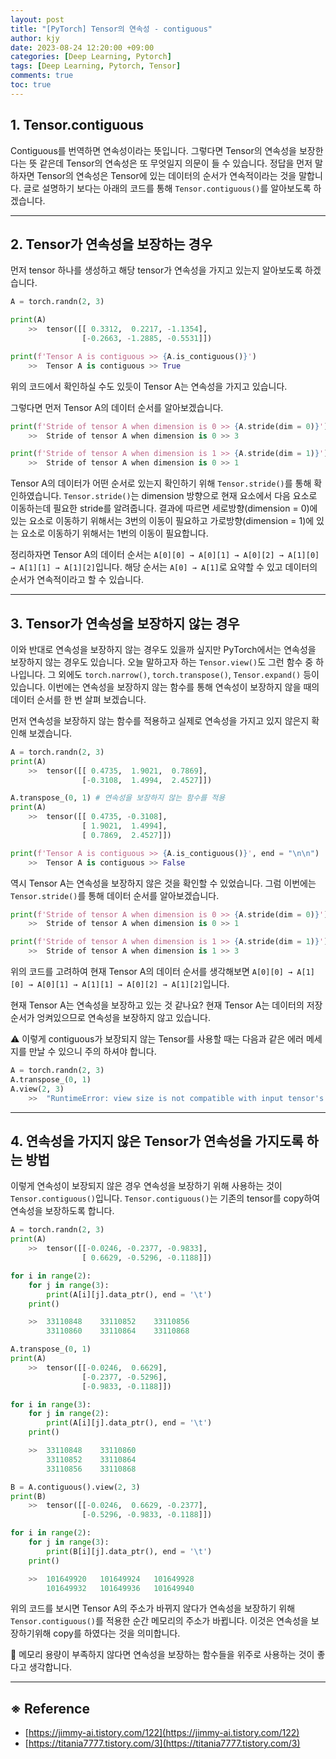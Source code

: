 ```yaml
---
layout: post
title: "[PyTorch] Tensor의 연속성 - contiguous"
author: kjy
date: 2023-08-24 12:20:00 +09:00
categories: [Deep Learning, Pytorch]
tags: [Deep Learning, Pytorch, Tensor]
comments: true
toc: true
---
```


## 1. Tensor.contiguous

Contiguous를 번역하면 연속성이라는 뜻입니다. 그렇다면 Tensor의 연속성을 보장한다는 뜻 같은데 Tensor의 연속성은 또 무엇일지 의문이 들 수 있습니다. 정답을 먼저 말하자면 Tensor의 연속성은 Tensor에 있는 데이터의 순서가 연속적이라는 것을 말합니다. 글로 설명하기 보다는 아래의 코드를 통해 `Tensor.contiguous()`를 알아보도록 하겠습니다.

---

## 2. Tensor가 연속성을 보장하는 경우

먼저 tensor 하나를 생성하고 해당 tensor가 연속성을 가지고 있는지 알아보도록 하겠습니다.

```python
A = torch.randn(2, 3)

print(A)
    >>  tensor([[ 0.3312,  0.2217, -1.1354],
                [-0.2663, -1.2885, -0.5531]])

print(f'Tensor A is contiguous >> {A.is_contiguous()}')
    >>  Tensor A is contiguous >> True
```

위의 코드에서 확인하실 수도 있듯이 Tensor A는 연속성을 가지고 있습니다.

그렇다면 먼저 Tensor A의 데이터 순서를 알아보겠습니다.

```python
print(f'Stride of tensor A when dimension is 0 >> {A.stride(dim = 0)}')
    >>  Stride of tensor A when dimension is 0 >> 3

print(f'Stride of tensor A when dimension is 1 >> {A.stride(dim = 1)}')
    >>  Stride of tensor A when dimension is 0 >> 1
```

Tensor A의 데이터가 어떤 순서로 있는지 확인하기 위해 `Tensor.stride()`를 통해 확인하였습니다. `Tensor.stride()`는 dimension 방향으로 현재 요소에서 다음 요소로 이동하는데 필요한 stride를 알려줍니다. 결과에 따르면 세로방향(dimension = 0)에 있는 요소로 이동하기 위해서는 3번의 이동이 필요하고 가로방향(dimension = 1)에 있는 요소로 이동하기 위해서는 1번의 이동이 필요합니다.

정리하자면 Tensor A의 데이터 순서는 `A[0][0] → A[0][1] → A[0][2] → A[1][0] → A[1][1] → A[1][2]`입니다. 해당 순서는 `A[0] → A[1]`로 요약할 수 있고 데이터의 순서가 연속적이라고 할 수 있습니다.

---

## 3. Tensor가 연속성을 보장하지 않는 경우

이와 반대로 연속성을 보장하지 않는 경우도 있을까 싶지만 PyTorch에서는 연속성을 보장하지 않는 경우도 있습니다. 오늘 말하고자 하는 `Tensor.view()`도 그런 함수 중 하나입니다. 그 외에도 `torch.narrow()`, `torch.transpose()`, `Tensor.expand()` 등이 있습니다. 이번에는 연속성을 보장하지 않는 함수를 통해 연속성이 보장하지 않을 때의 데이터 순서를 한 번 살펴 보겠습니다.

먼저 연속성을 보장하지 않는 함수를 적용하고 실제로 연속성을 가지고 있지 않은지 확인해 보겠습니다.

```python
A = torch.randn(2, 3)
print(A)
    >>  tensor([[ 0.4735,  1.9021,  0.7869],
                [-0.3108,  1.4994,  2.4527]])

A.transpose_(0, 1) # 연속성을 보장하지 않는 함수를 적용
print(A)
    >>  tensor([[ 0.4735, -0.3108],
                [ 1.9021,  1.4994],
                [ 0.7869,  2.4527]])

print(f'Tensor A is contiguous >> {A.is_contiguous()}', end = "\n\n")
    >>  Tensor A is contiguous >> False
```

역시 Tensor A는 연속성을 보장하지 않은 것을 확인할 수 있었습니다. 그럼 이번에는 `Tensor.stride()`를 통해 데이터 순서를 알아보겠습니다.

```Python
print(f'Stride of tensor A when dimension is 0 >> {A.stride(dim = 0)}')
    >>  Stride of tensor A when dimension is 0 >> 1

print(f'Stride of tensor A when dimension is 1 >> {A.stride(dim = 1)}')
    >>  Stride of tensor A when dimension is 1 >> 3
```

위의 코드를 고려하여 현재 Tensor A의 데이터 순서를 생각해보면 `A[0][0] → A[1][0] → A[0][1] → A[1][1] → A[0][2] → A[1][2]`입니다.

현재 Tensor A는 연속성을 보장하고 있는 것 같나요? 현재 Tensor A는 데이터의 저장순서가 엉켜있으므로 연속성을 보장하지 않고 있습니다.

⚠️ 이렇게 contiguous가 보장되지 않는 Tensor를 사용할 때는 다음과 같은 에러 메세지를 만날 수 있으니 주의 하셔야 합니다.

```python
A = torch.randn(2, 3)
A.transpose_(0, 1)
A.view(2, 3)
    >>  "RuntimeError: view size is not compatible with input tensor's size and stride (at least one dimension spans across two contiguous subspaces). Use .reshape(...) instead."
```

---

## 4. 연속성을 가지지 않은 Tensor가 연속성을 가지도록 하는 방법

이렇게 연속성이 보장되지 않은 경우 연속성을 보장하기 위해 사용하는 것이 `Tensor.contiguous()`입니다. `Tensor.contiguous()`는 기존의 tensor를 copy하여 연속성을 보장하도록 합니다.

```python
A = torch.randn(2, 3)
print(A)
    >>  tensor([[-0.0246, -0.2377, -0.9833],
                [ 0.6629, -0.5296, -0.1188]])

for i in range(2):
    for j in range(3):
        print(A[i][j].data_ptr(), end = '\t')
    print()

    >>  33110848	33110852	33110856
        33110860	33110864	33110868

A.transpose_(0, 1)
print(A)
    >>  tensor([[-0.0246,  0.6629],
                [-0.2377, -0.5296],
                [-0.9833, -0.1188]])

for i in range(3):
    for j in range(2):
        print(A[i][j].data_ptr(), end = '\t')
    print()

    >>  33110848	33110860
        33110852	33110864
        33110856	33110868

B = A.contiguous().view(2, 3)
print(B)
    >>  tensor([[-0.0246,  0.6629, -0.2377],
                [-0.5296, -0.9833, -0.1188]])

for i in range(2):
    for j in range(3):
        print(B[i][j].data_ptr(), end = '\t')
    print()

    >>  101649920	101649924	101649928
        101649932	101649936	101649940
```

위의 코드를 보시면 Tensor A의 주소가 바뀌지 않다가 연속성을 보장하기 위해 `Tensor.contiguous()`를 적용한 순간 메모리의 주소가 바뀝니다. 이것은 연속성을 보장하기위해 copy를 하였다는 것을 의미합니다.

💭 메모리 용량이 부족하지 않다면 연속성을 보장하는 함수들을 위주로 사용하는 것이 좋다고 생각합니다.

---

## ※ Reference

- [https://jimmy-ai.tistory.com/122](https://jimmy-ai.tistory.com/122)
- [https://titania7777.tistory.com/3](https://titania7777.tistory.com/3)
